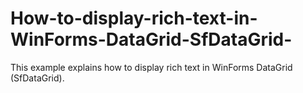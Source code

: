 # How-to-display-rich-text-in-WinForms-DataGrid-SfDataGrid-
This example explains how to display rich text in WinForms DataGrid (SfDataGrid).

